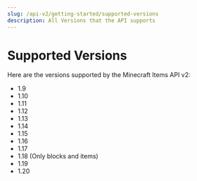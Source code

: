 ```yaml
---
slug: /api-v2/getting-started/supported-versions
description: All Versions that the API supports
---
```


# Supported Versions

Here are the versions supported by the Minecraft Items API v2:

- 1.9
- 1.10
- 1.11
- 1.12
- 1.13
- 1.14
- 1.15
- 1.16
- 1.17
- 1.18 (Only blocks and items)
- 1.19
- 1.20

